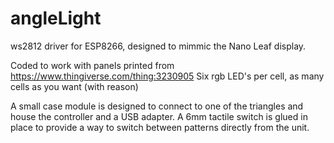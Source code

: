 # angleLight
ws2812 driver for ESP8266, designed to mimmic the Nano Leaf display.

Coded to work with panels printed from https://www.thingiverse.com/thing:3230905
Six rgb LED's per cell, as many cells as you want (with reason)

A small case module is designed to connect to one of the triangles and house the controller and a USB adapter. A 6mm tactile switch is glued in place to provide a way to switch between patterns directly from the unit.
